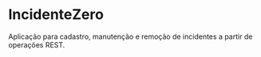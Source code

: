 # IncidenteZero
Aplicação para cadastro, manutenção e remoção de incidentes a partir de operações REST.
